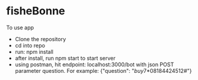 # fisheBonne


To use app

- Clone the repository
- cd into repo
- run: npm install
- after install, run npm start to start server
- using postman, hit endpoint: localhost:3000/bot
 with json POST parameter question. For example: {"question": "*buy*7*08184424512#"}
